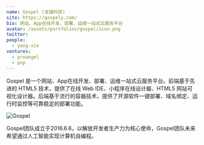 ```yaml
---
name: Gospel (龙猫科技)
site: https://gospely.com/
bio: 网站、App在线开发、部署、运维一站式云服务平台
avatar: /assets/portfolios/gospel/icon.png
twitter: 
people:
  - yang-xie
ventures:
  - preangel
  - pnp
---
```


Gospel 是一个网站、App在线开发、部署、运维一站式云服务平台。前端基于先进的 HTML5 技术，提供了在线 Web IDE、小程序在线设计器、HTML5 网站可视化设计器。后端基于流行的容器技术，提供了开源软件一键部署、域名绑定、运行时监控等可靠稳定的部署功能。

![Gospel](/assets/portfolios/gospel/banner.jpg)

Gospel团队成立于2016.6.6，以解放开发者生产力为核心使命，Gospel团队未来希望通过人工智能实现计算机自编程。
